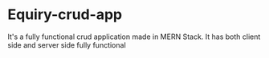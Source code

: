 # Equiry-crud-app
It's a fully functional crud application made in MERN Stack. It has both client side and server side fully functional
